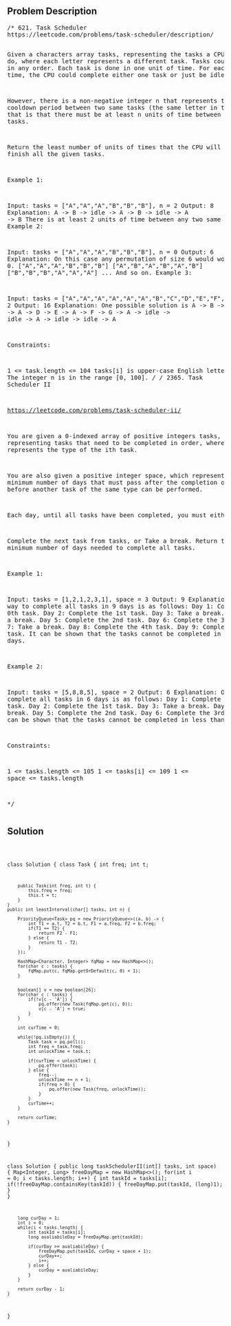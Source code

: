 <!--
<style>
  body { font-family: Arial, sans-serif; }
  .container { max-width: 600px; margin: auto; padding: 20px; }
  .comment-block { background-color: #f9f9f9; padding: 10px; border-left: 5px solid #ccc; }
  .code-block { background-color: #f4f4f4; padding: 10px; border: 1px solid #ddd; }
</style>
-->

<div class='container'>
<h2>Problem Description</h2>
<div class='comment-block'>
<pre>
/* 621. Task Scheduler
https://leetcode.com/problems/task-scheduler/description/

Given a characters array tasks, representing the tasks a CPU needs to do, 
where each letter represents a different task. Tasks could be done in any order. 
Each task is done in one unit of time. For each unit of time, 
the CPU could complete either one task or just be idle.

However, there is a non-negative integer n that represents the cooldown period 
between two same tasks (the same letter in the array), that is that there 
must be at least n units of time between any two same tasks.

Return the least number of units of times that the CPU will take to finish all the given tasks.

 

Example 1:

Input: tasks = ["A","A","A","B","B","B"], n = 2
Output: 8
Explanation: 
A -> B -> idle -> A -> B -> idle -> A -> B
There is at least 2 units of time between any two same tasks.
Example 2:

Input: tasks = ["A","A","A","B","B","B"], n = 0
Output: 6
Explanation: On this case any permutation of size 6 would work since n = 0.
["A","A","A","B","B","B"]
["A","B","A","B","A","B"]
["B","B","B","A","A","A"]
...
And so on.
Example 3:

Input: tasks = ["A","A","A","A","A","A","B","C","D","E","F","G"], n = 2
Output: 16
Explanation: 
One possible solution is
A -> B -> C -> A -> D -> E -> A -> F -> G -> A -> idle -> idle -> A -> idle -> idle -> A
 

Constraints:

1 <= task.length <= 104
tasks[i] is upper-case English letter.
The integer n is in the range [0, 100].
*/
/* 2365. Task Scheduler II

https://leetcode.com/problems/task-scheduler-ii/

You are given a 0-indexed array of positive integers tasks, 
representing tasks that need to be completed in order, 
where tasks[i] represents the type of the ith task.

You are also given a positive integer space, which represents 
the minimum number of days that must pass after the completion 
of a task before another task of the same type can be performed.

Each day, until all tasks have been completed, you must either:

Complete the next task from tasks, or
Take a break.
Return the minimum number of days needed to complete all tasks.

 

Example 1:

Input: tasks = [1,2,1,2,3,1], space = 3
Output: 9
Explanation:
One way to complete all tasks in 9 days is as follows:
Day 1: Complete the 0th task.
Day 2: Complete the 1st task.
Day 3: Take a break.
Day 4: Take a break.
Day 5: Complete the 2nd task.
Day 6: Complete the 3rd task.
Day 7: Take a break.
Day 8: Complete the 4th task.
Day 9: Complete the 5th task.
It can be shown that the tasks cannot be completed in less than 9 days.



Example 2:

Input: tasks = [5,8,8,5], space = 2
Output: 6
Explanation:
One way to complete all tasks in 6 days is as follows:
Day 1: Complete the 0th task.
Day 2: Complete the 1st task.
Day 3: Take a break.
Day 4: Take a break.
Day 5: Complete the 2nd task.
Day 6: Complete the 3rd task.
It can be shown that the tasks cannot be completed in less than 6 days.
 

Constraints:

1 <= tasks.length <= 105
1 <= tasks[i] <= 109
1 <= space <= tasks.length

*/
</pre>
</div>

<h2>Solution</h2>
<div class='code-block'>
<pre><code class='language-java'>

class Solution {
    class Task {
        int freq;
        int t;

        public Task(int freq, int t) {
            this.freq = freq;
            this.t = t;
        }
    }
    public int leastInterval(char[] tasks, int n) {

        PriorityQueue<Task> pq = new PriorityQueue<>((a, b) -> {
            int T1 = a.t, T2 = b.t, F1 = a.freq, F2 = b.freq;
            if(T1 == T2) {
                return F2 - F1;
            } else {
                return T1 - T2;
            }
        });

        HashMap<Character, Integer> fqMap = new HashMap<>();
        for(char c : tasks) {
            fqMap.put(c, fqMap.getOrDefault(c, 0) + 1);
        }


        boolean[] v = new boolean[26];
        for(char c : tasks) {
            if(!v[c - 'A']) {
                pq.offer(new Task(fqMap.get(c), 0));
                v[c - 'A'] = true;
            }
        }

        int curTime = 0;

        while(!pq.isEmpty()) {
            Task task = pq.poll();
            int freq = task.freq;
            int unlockTime = task.t;

            if(curTime < unlockTime) {
                pq.offer(task);
            } else {
                freq--;
                unlockTime += n + 1;
                if(freq > 0) {
                    pq.offer(new Task(freq, unlockTime));
                }
            }
            curTime++;
        }

        return curTime;
    }
}



class Solution {
    public long taskSchedulerII(int[] tasks, int space) {
        Map<Integer, Long> freeDayMap = new HashMap<>();
        for(int i = 0; i < tasks.length; i++) {
            int taskId = tasks[i];
            if(!freeDayMap.containsKey(taskId)) {
                freeDayMap.put(taskId, (long)1);
            }
        }

        long curDay = 1;
        int i = 0;
        while(i < tasks.length) {
            int taskId = tasks[i];
            long avaliabileDay = freeDayMap.get(taskId);

            if(curDay >= avaliabileDay) {
                freeDayMap.put(taskId, curDay + space + 1);
                curDay++;
                i++;
            } else {
                curDay = avaliabileDay;
            }
        }
        
        return curDay - 1;
    }
}
</code></pre>
</div>
</div>
